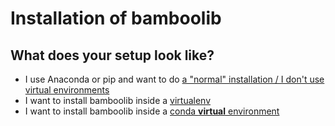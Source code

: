 # Installation of bamboolib

## What does your setup look like?

- I use Anaconda or pip and want to do [a "normal" installation / I don't use virtual environments](https://github.com/tkrabel/bamboolib/blob/master/installation/no_virtual_environment/installation.md#installing-bamboolib-without-virtual-environment)
- I want to install bamboolib inside a [virtualenv](https://github.com/tkrabel/bamboolib/blob/master/installation/virtualenv/setup_and_installation.md#installing-bamboolib-using-virtualenv)
- I want to install bamboolib inside a [conda **virtual** environment](https://github.com/tkrabel/bamboolib/blob/master/installation/conda_venv/setup_and_installation.md#installing-bamboolib-using-conda-environment)
